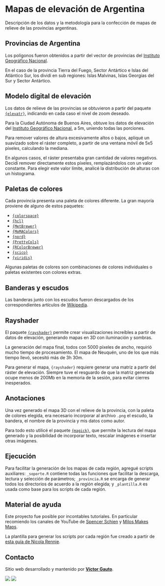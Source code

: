 # Mapas de elevación de Argentina

Descripción de los datos y la metodología para la confección de mapas de relieve de las provincias argentinas.

## Provincias de Argentina

Los polígonos fueron obtenidos a partir del vector de provincias del [Instituto Geográfico Nacional](https://www.ign.gob.ar/NuestrasActividades/InformacionGeoespacial/CapasSIG).

En el caso de la provincia Tierra del Fuego, Sector Antártico e Islas del Atlántico Sur, los dividí en sub regiones: Islas Malvinas, Islas Georgias del Sur y Sector Antártico.

## Modelo digital de elevación

Los datos de relieve de las provincias se obtuvieron a partir del paquete [`{elevatr}`](https://github.com/USEPA/elevatr), indicando en cada caso el nivel de zoom deseado.

Para la Ciudad Autónoma de Buenos Aires, obtuve los datos de elevación del [Instituto Geográfico Nacional](https://www.ign.gob.ar/NuestrasActividades/Geodesia/ModeloDigitalElevaciones/Mapa), a 5m, uniendo todas las porciones.

Para remover valores de altura excesivamente altos o bajos, apliqué un suavizado sobre el ráster completo, a partir de una ventana móvil de 5x5 píxeles, calculando la mediana.

En algunos casos, el ráster presentaba gran cantidad de valores negativos. Decidí remover directamente estos píxeles, remplazándolos con un valor constante. Para elegir este valor límite, analicé la distribución de alturas con un histograma.

## Paletas de colores

Cada provincia presenta una paleta de colores diferente. La gran mayoría proviene de alguno de estos paquetes:

* [`{colorspace}`](https://cran.r-project.org/web/packages/colorspace/vignettes/colorspace.html)
* [`{hcl}`](https://colorspace.r-forge.r-project.org/articles/hcl_palettes.html)
* [`{MetBrewer}`](https://www.blakerobertmills.com/my-work/met-brewer)
* [`{MoMAColors}`](https://www.blakerobertmills.com/my-work/momacolors)
* [`{nord}`](https://cran.r-project.org/web/packages/nord/readme/README.html)
* [`{PrettyCols}`](https://nrennie.rbind.io/PrettyCols/)
* [`{RColorBrewer}`](https://www.datanovia.com/en/blog/the-a-z-of-rcolorbrewer-palette/)
* [`{scico}`](https://github.com/thomasp85/scico)
* [`{viridis}`](https://cran.r-project.org/web/packages/viridis/vignettes/intro-to-viridis.html)

Algunas paletas de colores son combinaciones de colores individuales o paletas existentes con colores extras.

## Banderas y escudos

Las banderas junto con los escudos fueron descargados de los correspondientes artículos de [Wikipedia](https://es.wikipedia.org/wiki/Anexo:Provincias_de_Argentina).

## Rayshader

El paquete [`{rayshader}`](https://www.rayshader.com/) permite crear visualizaciones increíbles a partir de datos de elevación, generando mapas en 3D con iluminación y sombras.

La generación del mapa final, todos con 5000 píxeles de ancho, requirió mucho tiempo de procesamiento. El mapa de Neuquén, uno de los que más tiempo llevó, secesitó más de 3h 30m.

Para generar el mapa, `{rayshader}` requiere generar una matriz a partir del ráster de elevación. Siempre tuve el resguardo de que la matriz generada ocupe menos de 200Mb en la memoria de la sesión, para evitar cierres inesperados.

## Anotaciones

Una vez generado el mapa 3D con el relieve de la provincia, con la paleta de colores elegida, era necesario incorporar al archivo `.png` el escudo, la bandera, el nombre de la provincia y mis datos como autor.

Para todo esto utilicé el paquete [`{magick}`](https://cran.r-project.org/web/packages/magick/vignettes/intro.html), que permite la lectura del mapa generado y la posibilidad de incorporar texto, rescalar imágenes e insertar otras imágenes.

## Ejecución

Para facilitar la generación de los mapas de cada región, agregué scripts auxiliares: `_soporte.R` contiene todas las funciones que facilitar la descarga, lectura y selección de parámetros; `_provincia.R` se encarga de generar todos los directorios de acuerdo a la región elegida; y `_plantilla.R` es usada como base para los scripts de cada región.

## Material de ayuda

Este proyecto fue posible por incontables tutoriales. En particular recomiendo los canales de YouTube de [Spencer Schien](https://www.youtube.com/@MrPecners/featured) y [Milos Makes Maps](https://www.youtube.com/@milos-makes-maps/featured).

La plantilla para generar los scripts por cada región fue creado a partir de [esta guía de Nicola Rennie](https://nrennie.rbind.io/blog/script-templates-r/).

## Contacto

Sitio web desarrollado y mantenido por [<b>Víctor Gauto</b>](mailto:victor.gauto@putlook.com).

<p align="center">

[![](https://skillicons.dev/icons?i=instagram)](https://www.instagram.com/vhgauto/) [![](https://skillicons.dev/icons?i=twitter)](https://x.com/vhgauto)

</p>